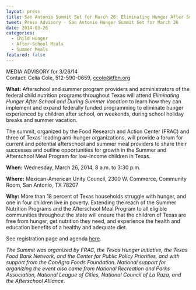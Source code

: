 ```yaml
---
layout: press
title: San Antonio Summit Set for March 26: Eliminating Hunger After School and During Summer Vacation in Texas
tweet: Press Advisory - San Antonio Hunger Summit Set for March 26
date: 2014-03-26
categories:
  - Child Hunger
  - After-School Meals
  - Summer Meals
featured: false
---
```


MEDIA ADVISORY for 3/26/14   
Contact: Celia Cole, 512-590-0659, ccole@tfbn.org 

**What:**  Afterschool and summer program providers and administrators of the federal child nutrition programs throughout Texas will attend *Eliminating Hunger After School and During Summer Vacation* to learn how they can implement and expand federally funded programming to eliminate hunger experienced by children after school, on weekends, during school holiday breaks and summer vacation.

The summit, organized by the Food Research and Action Center (FRAC) and three of Texas’ leading anti-hunger organizations, will provide a forum for current and potential afterschool and summer meal providers to share their successes and outline opportunities for growth in the Summer and Afterschool Meal Program for low-income children in Texas.

**When:**  Wednesday, March 26, 2014, 8 a.m. to 3:30 p.m.

**Where:**  Mexican-American Unity Council, 2300 W. Commerce, Community Room, San Antonio, TX 78207

**Why:**  More than 18 percent of Texas households struggle with hunger, and one in four children live in poverty.  Extending the reach of the Summer Nutrition Programs and the Afterschool Meal Program to all eligible communities throughout the state will ensure that the children of Texas are free from hunger, get nutrition they need, and experience the health and education benefits of a healthy and adequate diet.

See registration page and agenda [here](http://org2.salsalabs.com/o/5118/p/salsa/event/common/public/?event_KEY=70198).

*The Summit was organized by FRAC, the Texas Hunger Initiative, the Texas Food Bank Network, and the Center for Public Policy Priorities, and with support from the ConAgra Foods Foundation. National support for organizing the event also came from National Recreation and Parks Association, National League of Cities, National Council of La Raza, and the Afterschool Alliance.*

